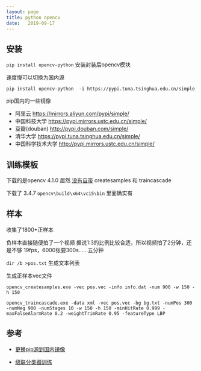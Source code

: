 ```yaml
---
layout: page
title: python opencv
date:   2019-09-17
---
```


<!---
版本    日期    作者    描述
v1.0    2019.09.17  lous    文件创建

-->

## 安装

`pip install opencv-python` 安装封装后opencv模块

速度慢可以切换为国内源

`pip install opencv-python  -i https://pypi.tuna.tsinghua.edu.cn/simple`

pip国内的一些镜像

- 阿里云 https://mirrors.aliyun.com/pypi/simple/
- 中国科技大学 https://pypi.mirrors.ustc.edu.cn/simple/
- 豆瓣(douban) http://pypi.douban.com/simple/
- 清华大学 https://pypi.tuna.tsinghua.edu.cn/simple/
- 中国科学技术大学 http://pypi.mirrors.ustc.edu.cn/simple/

## 训练模板

下载的是opencv 4.1.0 
居然 [没有自带](https://github.com/opencv/opencv/issues/13231) createsamples 和 traincascade

下载了 3.4.7 `opencv\build\x64\vc15\bin` 里面确实有

## 样本

收集了1800+正样本

负样本直接随便拍了一个视频
据说1:3的比例比较合适，所以视频拍了2分钟，还是不够
19fps，6000张要300s……五分钟

`dir /b >pos.txt`  生成文本列表

生成正样本vec文件

`opencv_createsamples.exe -vec pos.vec -info info.dat -num 900 -w 150 -h 150`


`opencv_traincascade.exe -data xml -vec pos.vec -bg bg.txt -numPos 300 -numNeg 900 -numStages 10 -w 150 -h 150 -minHitRate 0.999 -maxFalseAlarmRate 0.2 -weightTrimRate 0.95 -featureType LBP`

## 参考


- [更换pip源到国内镜像](https://blog.csdn.net/chenghuikai/article/details/55258957)

- [级联分类器训练](http://www.opencv.org.cn/opencvdoc/2.3.2/html/doc/user_guide/ug_traincascade.html?highlight=opencv_traincascade)






